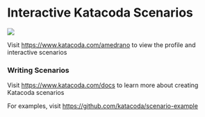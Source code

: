 # Interactive Katacoda Scenarios

[![](http://shields.katacoda.com/katacoda/amedrano/count.svg)](https://www.katacoda.com/amedrano "Get your profile on Katacoda.com")

Visit https://www.katacoda.com/amedrano to view the profile and interactive scenarios

### Writing Scenarios
Visit https://www.katacoda.com/docs to learn more about creating Katacoda scenarios

For examples, visit https://github.com/katacoda/scenario-example
